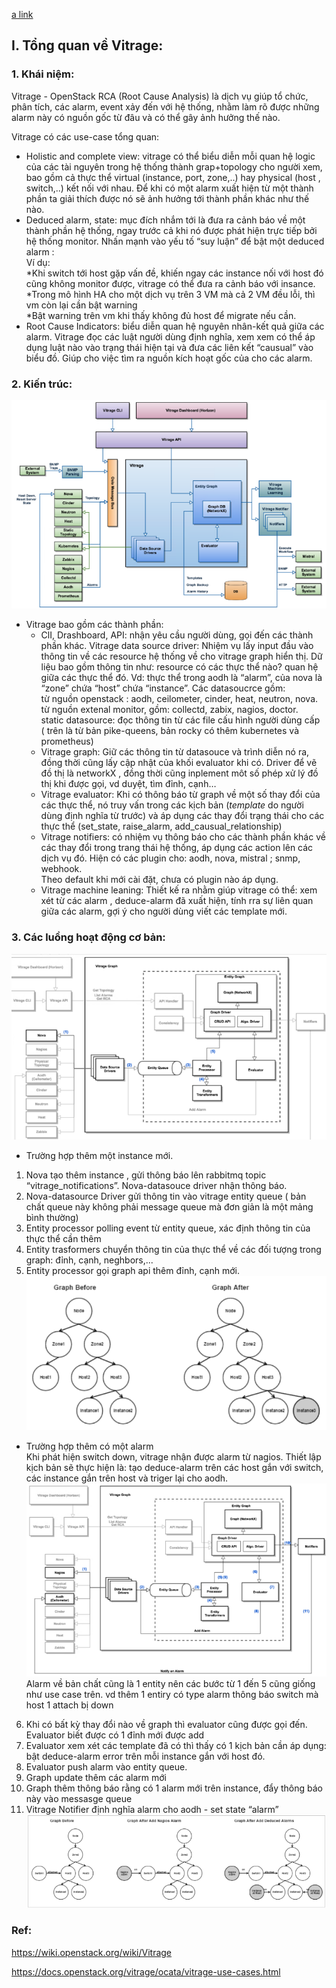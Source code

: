 [a link](entity_graph.md)

## I. Tổng quan về Vitrage:
### 1. Khái niệm:

 Vitrage - OpenStack RCA (Root Cause Analysis) là dịch vụ giúp tổ chức, phân tích, các alarm, event xảy đến với hệ thống, nhằm làm rõ được những alarm này có nguồn gốc từ đâu và có thể gây ảnh hưởng thế nào.
 
Vitrage có các use-case tổng quan:

- Holistic and complete view: vitrage có thể biểu diễn mỗi quan hệ logic của các tài nguyên trong hệ thống thành grap+topology cho người xem, bao gồm cả thực thể virtual (instance, port, zone,..) hay physical (host , switch,..) kết nối với nhau. Để khi có một alarm xuất hiện từ một thành phần ta giải thích được nó sẽ ảnh hưởng tới thành phần khác như thế nào.
- Deduced alarm, state: mục đích nhắm tới là đưa ra cảnh báo về một thành phần hệ thống, ngay trước cả khi nó được phát hiện trực tiếp bởi hệ thống monitor. Nhấn mạnh vào yếu tố “suy luận” để bật một deduced alarm : <br/>
Ví dụ:<br/>
*Khi switch tới host gặp vấn đề, khiến ngay các instance nối với host đó cũng không monitor được,  vitrage có thể đưa ra cảnh báo với insance.<br/>
*Trong mô hình HA cho một dịch vụ trên 3 VM mà cả 2 VM đều lỗi, thì vm còn lại cần bật warning<br/>
*Bật warning trên vm khi thấy không đủ host để migrate nếu cần.<br/>
- Root Cause Indicators: biểu diễn quan hệ nguyên nhân-kết quả giữa các alarm. Vitrage đọc các luật người dùng định nghĩa, xem xem có thể áp dụng luật nào vào trạng thái hiện tại và đưa các liên kết “causual” vào biểu đồ. Giúp cho việc tìm ra nguồn kích hoạt gốc của cho các alarm. 
### 2. Kiến trúc:

![kttq](image/kttq.png)

- Vitrage bao gồm các thành phần:
  - ClI, Drashboard, API: nhận yêu cầu người dùng, gọi đến các thành phần khác.
Vitrage data source driver: Nhiệm vụ lấy input đầu vào thông tin về các resource hệ thống về cho vitrage graph hiển thị. Dữ liệu bao gồm thông tin như: resource có các thực thể nào? quan hệ giữa các thực thể đó. Vd: thực thể trong aodh là “alarm”, của nova là “zone” chứa “host” chứa “instance”. Các datasoucrce gồm: <br/>
từ nguồn openstack : aodh, ceilometer, cinder, heat, neutron, nova.<br/>
từ nguồn extenal monitor, gồm: collectd, zabix, nagios, doctor.<br/>
static datasource: đọc thông tin từ các file cấu hình người dùng cấp<br/>
( trên là từ bản pike-queens, bản rocky có thêm kubernetes và prometheus)
  - Vitrage graph: Giữ các thông tin từ datasouce và trình diễn nó ra, đồng thời cũng lấy cập nhật của khối evaluator khi có. Driver để vẽ đồ thị là networkX , đồng thời cũng inplement môt số phép xử lý đồ thị khi được gọi, vd duyệt, tìm đỉnh, cạnh…
  - Vitrage evaluator:  Khi có thông báo từ graph về một số thay đổi của các thực  thể, nó truy vấn trong các kịch bản (*template* do người dùng định nghĩa từ trước) và áp dụng các thay đổi trạng thái cho các thực thể  (set_state, raise_alarm, add_causual_relationship)
  - Vitrage notifiers: có nhiệm vụ thông báo cho các thành phần khác về các thay đổi trong trang thái hệ thống, áp dụng các action lên các dịch vụ đó. Hiện có các plugin cho: aodh, nova, mistral ; snmp, webhook. <br/>
Theo default khi mới cài đặt, chưa có plugin nào áp dụng.
  - Vitrage machine leaning: Thiết kế ra nhằm giúp vitrage có thể: xem xét từ các alarm , deduce-alarm đã xuất hiện, tính rra sự liên quan giữa các alarm, gợi ý cho người dùng viết các template mới.
### 3. Các luồng hoạt động cơ bản:

![kttq](image/lhd1.png)

- Trường hợp thêm một instance mới.<br/>
1. Nova tạo thêm instance , gửi thông báo lên rabbitmq topic “vitrage_notifications”. Nova-datasouce driver nhận thông báo. <br/>
2. Nova-datasource Driver gửi thông tin vào vitrage entity queue ( bản chất queue này không phải message queue mà đơn giản là một mảng bình thường)<br/>
3. Entity processor polling event từ entity queue, xác định thông tin của thực thể cần thêm <br/>
4. Entity trasformers chuyển thông tin của thực thể về các đối tượng trong graph: đỉnh, cạnh, neghbors,... <br/>
5. Entity processor gọi graph api thêm đỉnh, cạnh mới.<br/>
![kttq](image/lhd1vd.png)

- Trường hợp thêm có một alarm <br/>
Khi phát hiện switch down, vitrage nhận được alarm từ nagios. Thiết lập kịch bản sẽ thực hiện là: tạo deduce-alarm trên các host gắn với switch, các instance gắn trên host và triger lại cho aodh. <br/>
![kttq](image/lhd2.png)
Alarm về bản chất cũng là 1 entity nên các bước từ 1 đến 5 cũng giống như use case trên. vd thêm 1 entiry có type alarm thông báo switch mà host 1 attach bị down <br/>
6. Khi có bất kỳ thay đổi nào về graph thì evaluator cũng được gọi đến. Evaluator biết được có 1 đỉnh mới được add<br/>
7. Evaluator xem xét các template đã có thì thấy có 1 kịch bản cần áp dụng: bật deduce-alarm error trên mỗi instance gắn với host đó. <br/>
8. Evaluator push alarm vào entity queue.<br/>
9. Graph update thêm các alarm mới <br/>
10. Graph thêm thông báo rằng có 1 alarm mới trên instance, đẩy thông báo này vào messasge queue <br/>
11. Vitrage Notifier định nghĩa alarm cho aodh - set state “alarm” <br/>
![kttq](image/lhd2vd.png)
### Ref:

https://wiki.openstack.org/wiki/Vitrage 

https://docs.openstack.org/vitrage/ocata/vitrage-use-cases.html
